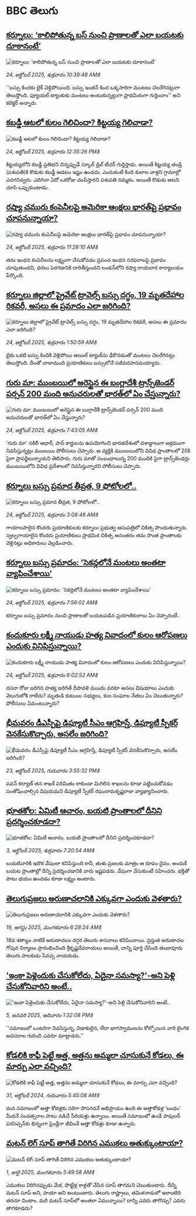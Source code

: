 # BBC తెలుగు## [కర్నూలు: ‘కాలిపోతున్న బస్ నుంచి ప్రాణాలతో ఎలా బయటకు దూకానంటే’](https://www.bbc.com/telugu/articles/cql96xdxk6qo?at_medium=RSS&at_campaign=rss?at_campaign=githubrss)![కర్నూలు: ‘కాలిపోతున్న బస్ నుంచి ప్రాణాలతో ఎలా బయటకు దూకానంటే’](https://ichef.bbci.co.uk/ace/ws/240/cpsprodpb/5ba9/live/e6ad0c90-b0c2-11f0-aa13-0b0479f6f42a.png)_24, అక్టోబర్ 2025, శుక్రవారం 10:39:48 AMకి_''బస్సు కిందకు బైక్ వెళ్లిపోయింది. బస్సు ఇంజిన్ కింద ఒక్కసారిగా మంటలు చెలరేగినట్లుగా తెలుస్తోంది. ఫ్యూయల్ ట్యాంకుకు మంటలు అంటుకున్నట్లుగా ప్రాథమికంగా గుర్తించాం'' అని కలెక్టర్ అన్నారు.## [కబడ్డీ ఆటలో కులం గెలిచిందా? కిట్టయ్య గెలిచాడా?](https://www.bbc.com/telugu/articles/cly1q59633po?at_medium=RSS&at_campaign=rss?at_campaign=githubrss)![కబడ్డీ ఆటలో కులం గెలిచిందా? కిట్టయ్య గెలిచాడా?](https://ichef.bbci.co.uk/ace/ws/240/cpsprodpb/ede6/live/995989b0-b0d5-11f0-bf5a-11e181bfe30d.png)_24, అక్టోబర్ 2025, శుక్రవారం 12:35:26 PMకి_కిట్ట‌య్య‌లోని క‌బ‌డ్డీ ప్ర‌తిభ‌ని చిన్న‌ప్పుడే స్కూల్ డ్రిల్ టీచ‌ర్ గుర్తిస్తాడు. అయితే కిట్ట‌య్య తండ్రి (ప‌శుప‌తి)కి కొడుకు క‌బ‌డ్డీ ఆడ‌టం ఇష్టం ఉండదు. ఎందుకంటే కింది కులాల వాళ్ల‌ని గ్రామాల్లో ఎద‌గ‌నివ్వ‌రు. ఎదిగినా ఏదో ఒక‌రోజు చంపేస్తార‌ని పశుపతి న‌మ్మ‌కం. అయితే కొడుకు ఆట‌ని చూసి ఒప్పుకుంటాడు.## [రష్యా చమురు కంపెనీలపై అమెరికా ఆంక్షలు భారత్‌పై ప్రభావం చూపనున్నాయా?](https://www.bbc.com/telugu/articles/c8eyp6en7ewo?at_medium=RSS&at_campaign=rss?at_campaign=githubrss)![రష్యా చమురు కంపెనీలపై అమెరికా ఆంక్షలు భారత్‌పై ప్రభావం చూపనున్నాయా?](https://ichef.bbci.co.uk/ace/ws/240/cpsprodpb/5de0/live/f3227460-b027-11f0-ba75-093eca1ac29b.jpg)_24, అక్టోబర్ 2025, శుక్రవారం 11:28:10 AMకి_తమ ఇంధన కంపెనీలను లక్ష్యంగా చేసుకోవడం ప్రపంచ ఇంధన సరఫరాలపై ప్రభావం చూపుతుందని, ధరలు పెరగడానికి దారితీస్తుందని లండన్‌లోని రష్యా రాయబార కార్యాలయం పేర్కొంది.## [కర్నూలు జిల్లాలో ప్రైవేట్ ట్రావెల్స్ బస్సు దగ్ధం, 19 మృతదేహాల రికవరీ,   అసలు ఈ ప్రమాదం ఎలా జరిగింది? ](https://www.bbc.com/telugu/articles/cvgkp191718o?at_medium=RSS&at_campaign=rss?at_campaign=githubrss)![కర్నూలు జిల్లాలో ప్రైవేట్ ట్రావెల్స్ బస్సు దగ్ధం, 19 మృతదేహాల రికవరీ,   అసలు ఈ ప్రమాదం ఎలా జరిగింది? ](https://ichef.bbci.co.uk/ace/standard/240/cpsprodpb/4cad/live/efac5f00-b0ac-11f0-b2a1-6f537f66f9aa.jpg)_24, అక్టోబర్ 2025, శుక్రవారం 1:50:59 AMకి_బైకు ఒకటి బస్సు కిందికి వెళ్లిపోయి ఆయిల్ ట్యాంక్‌ను ఢీకొనడంతో మంటలు చెలరేగినట్లు తెలుస్తోంది. దీంతో చాలామంది ప్రయాణికులు బస్సులోనే సజీవదహనమయ్యారు.## [గురు మా: ముంబయిలో అరెస్టైన ఈ బంగ్లాదేశీ ట్రాన్స్‌జెండర్ పర్సన్‌ 200 మంది అనుచరులతో భారత్‌లో ఏం చేస్తున్నారు?](https://www.bbc.com/telugu/articles/c4g39dvj59jo?at_medium=RSS&at_campaign=rss?at_campaign=githubrss)![గురు మా: ముంబయిలో అరెస్టైన ఈ బంగ్లాదేశీ ట్రాన్స్‌జెండర్ పర్సన్‌ 200 మంది అనుచరులతో భారత్‌లో ఏం చేస్తున్నారు?](https://ichef.bbci.co.uk/ace/ws/240/cpsprodpb/6ce8/live/9d0d8e10-b032-11f0-aa13-0b0479f6f42a.jpg)_24, అక్టోబర్ 2025, శుక్రవారం 7:43:05 AMకి_'గురు మా' నకిలీ ఆధార్, పాన్ కార్డులను ఉపయోగించి భారతదేశంలో దశాబ్దాలుగా  అక్రమంగా నివసిస్తున్నట్లు ముంబయి పోలీసులు చెప్పారు. ఆ వ్యక్తికి ముంబయిలోని వివిధ ప్రాంతాలలో 20కి పైగా ప్రాపర్టీలున్నాయని తెలిపారు. గురు మాతో సంబంధాలున్న 200 మందికి పైగా ట్రాన్స్‌జెండర్లు ముంబయిలోని వివిధ ప్రదేశాలలో నివసిస్తున్నారని పోలీసులు చెప్పారు.## [కర్నూలు బస్సు ప్రమాద తీవ్రత, 9 ఫోటోలలో..](https://www.bbc.com/telugu/articles/c5y06k323g7o?at_medium=RSS&at_campaign=rss?at_campaign=githubrss)![కర్నూలు బస్సు ప్రమాద తీవ్రత, 9 ఫోటోలలో..](https://ichef.bbci.co.uk/ace/ws/240/cpsprodpb/5109/live/f02edca0-b084-11f0-9055-65ae99a3d66e.jpg)_24, అక్టోబర్ 2025, శుక్రవారం 3:08:48 AMకి_గాయాలపాలైన కొందరు ప్రయాణికులకు కర్నూలు ప్రభుత్వ ఆసుపత్రిలో చికిత్స పొందుతున్నారు. స్వల్పగాయాలైన కొందరు ప్రయాణికులు ప్రాథమిక చికిత్స అనంతరం తమ సొంత ప్రాంతాలకు వెళ్లినట్లు అధికారులు వెల్లడించారు.## [కర్నూలు బస్సు ప్రమాదం: 'సెకన్లలోనే మంటలు అంతటా వ్యాపించేశాయి'](https://www.bbc.com/telugu/articles/c8eyp805p5lo?at_medium=RSS&at_campaign=rss?at_campaign=githubrss)![కర్నూలు బస్సు ప్రమాదం: 'సెకన్లలోనే మంటలు అంతటా వ్యాపించేశాయి'](https://ichef.bbci.co.uk/ace/ws/240/cpsprodpb/4f96/live/ef5289c0-b0ad-11f0-aa13-0b0479f6f42a.jpg)_24, అక్టోబర్ 2025, శుక్రవారం 7:56:02 AMకి_కర్నూలు బస్సు ప్రమాదం నుంచి ప్రాణాలతో బయటపడిన ప్రయాణికురాలు ఏం చెప్పారంటే..## [కందుకూరు లక్ష్మీ నాయుడు హత్య వివాదంలో కులం ఆరోపణలు ఎందుకు వినిపిస్తున్నాయి?](https://www.bbc.com/telugu/articles/c625jwx53n1o?at_medium=RSS&at_campaign=rss?at_campaign=githubrss)![కందుకూరు లక్ష్మీ నాయుడు హత్య వివాదంలో కులం ఆరోపణలు ఎందుకు వినిపిస్తున్నాయి?](https://ichef.bbci.co.uk/ace/standard/240/cpsprodpb/cff2/live/b1b1e930-b0a3-11f0-b2a1-6f537f66f9aa.jpg)_24, అక్టోబర్ 2025, శుక్రవారం 6:02:52 AMకి_దసరా రోజు జరిగిన హత్య జరిగితే దీపావళి ముందు వరకూ అసలు విషయాలు ఎందుకు వెలుగులోకి రాలేదు? మృతుడి కుటుంబ సభ్యులు, కుల సంఘాల నేతలు ఏం చెబుతున్నారు? పోలీసులు ఏమంటున్నారు?## [భీమవరం డీఎస్పీపై డిప్యూటీ సీఎం ఆగ్రహిస్తే, డిప్యూటీ స్పీకర్ వెనకేసుకొచ్చారు, అసలేం జరిగింది?](https://www.bbc.com/telugu/articles/cy7e05nrydeo?at_medium=RSS&at_campaign=rss?at_campaign=githubrss)![భీమవరం డీఎస్పీపై డిప్యూటీ సీఎం ఆగ్రహిస్తే, డిప్యూటీ స్పీకర్ వెనకేసుకొచ్చారు, అసలేం జరిగింది?](https://ichef.bbci.co.uk/ace/ws/240/cpsprodpb/85b0/live/27a4efb0-b023-11f0-8261-4d7901038185.jpg)_23, అక్టోబర్ 2025, గురువారం 3:55:32 PMకి_పవన్ కల్యాణ్ తన శాఖకే పరిమితం కాకుండా మిగిలిన శాఖలను కూడా పట్టించుకోవడం సంతోషించాల్సిన విషయమని డిప్యూటీ స్పీకర్ రఘురామకృష్ణరాజు వ్యాఖ్యానించారు.## [భూతకోల: ఏమిటీ ఆచారం, బయటి ప్రాంతాలలో దీనిని ప్రదర్శించకూడదా?](https://www.bbc.com/telugu/articles/cr5qjnvzg7no?at_medium=RSS&at_campaign=rss?at_campaign=githubrss)![భూతకోల: ఏమిటీ ఆచారం, బయటి ప్రాంతాలలో దీనిని ప్రదర్శించకూడదా?](https://ichef.bbci.co.uk/ace/ws/240/cpsprodpb/c56a/live/c8838e90-9f8f-11f0-b741-177e3e2c2fc7.jpg)_3, అక్టోబర్ 2025, శుక్రవారం 7:20:54 AMకి_బయటివారికి ఇదొక వేషంలా కనిపిస్తుంది కానీ, తుళు ప్రజలకు మాత్రం ఆ రూపం దైవం. అందుకే బయట ప్రాంతాల్లో దీన్ని ప్రదర్శించడానికి వారు ఇష్టపడరు. వేషంగా వేసుకుంటే సహించరు. భక్తితో పాటు భయం ఉంచడం కూడా లక్ష్యం అంటారు.## [తెలుగుప్రజలు అరుణాచలానికి ఎక్కువగా ఎందుకు వెళతారు?](https://www.bbc.com/telugu/articles/c8jp32zrzxpo?at_medium=RSS&at_campaign=rss?at_campaign=githubrss)![తెలుగుప్రజలు అరుణాచలానికి ఎక్కువగా ఎందుకు వెళతారు?](https://ichef.bbci.co.uk/ace/ws/240/cpsprodpb/cf2d/live/01932bf0-7d85-11f0-98a0-956f61945264.jpg)_19, ఆగస్టు 2025, మంగళవారం 6:28:24 AMకి_18వ శతాబ్దం నాటికే అరుణాచలం దగ్గర తెలుగు శాసనాలు కనిపించాయి. ప్రస్తుత అరుణాచల గోపుర నిర్మాణం ప్రారంభించింది శ్రీకృష్ణదేవరాయలు అయితే, దాన్ని పూర్తి చేసింది తంజావూరు తెలుగు పాలకుడు సేవప్ప నాయకుడు.## ['ఇంకా పెళ్లెందుకు చేసుకోలేదు, ఏదైనా సమస్యా?'-అని పెళ్లి చేసుకోనివారిని అంటే..](https://www.bbc.com/telugu/articles/cgq1w3lz7yyo?at_medium=RSS&at_campaign=rss?at_campaign=githubrss)!['ఇంకా పెళ్లెందుకు చేసుకోలేదు, ఏదైనా సమస్యా?'-అని పెళ్లి చేసుకోనివారిని అంటే..](https://ichef.bbci.co.uk/ace/ws/240/cpsprodpb/f6de/live/72c94a60-cb3e-11ef-87df-d575b9a434a4.jpg)_5, జనవరి 2025, ఆదివారం 1:32:08 PMకి_''సమాజంలో ఒంటరిగా నివసిస్తున్న, విడాకులైన, లేదా భాగస్వాములను కోల్పోయిన వారి లైంగిక అవసరాల గురించి ఎవరూ మాట్లాడరు.''## [కోడలికి కాఫీ పెట్టే అత్త, అత్తను అమ్మలా చూసుకునే కోడలు, ఈ మార్పు ఎలా వచ్చింది?](https://www.bbc.com/telugu/articles/c1l41zl8el2o?at_medium=RSS&at_campaign=rss?at_campaign=githubrss)![కోడలికి కాఫీ పెట్టే అత్త, అత్తను అమ్మలా చూసుకునే కోడలు, ఈ మార్పు ఎలా వచ్చింది?](https://ichef.bbci.co.uk/ace/ws/240/cpsprodpb/2b61/live/9176a6d0-8b0e-11ef-a81b-b1eda9741da3.jpg)_31, అక్టోబర్ 2024, గురువారం 5:45:08 AMకి_మన సమాజంలో అత్తా కోడళ్లకు సరిగా పొసగదనే అభిప్రాయం ఉంది.ఈ అత్తాకోడళ్ల ‘బంధం’ మీదనే సంవత్సరాల పాటు నడిచే సీరియళ్లు ఉన్నాయి. అయితే సమాజంలో ఉండే పాపులర్ పరసెప్సన్‌కు భిన్నంగా ఫ్రెండ్లీగా జీవించే అత్తా కోడళ్లు కూడా ఉన్నారు.## [మటన్ లెగ్ సూప్ తాగితే విరిగిన ఎముకలు అతుక్కుంటాయా?](https://www.bbc.com/telugu/articles/c0l4g92j8kzo?at_medium=RSS&at_campaign=rss?at_campaign=githubrss)![మటన్ లెగ్ సూప్ తాగితే విరిగిన ఎముకలు అతుక్కుంటాయా?](https://ichef.bbci.co.uk/ace/ws/240/cpsprodpb/b31e/live/cce532c0-6d41-11f0-9462-bb509dc78127.jpg)_1, జులై 2025, మంగళవారం 5:49:58 AMకి_ఎముకలు విరిగినప్పుడు మేక, పొట్టేళ్ల కాళ్లతో చేసిన సూప్ తాగమని చెబుతుంటారు. దీన్ని మటన్ సూప్ అని, పాయా అని అంటుంటారు. తెలుగు రాష్ట్రాలు, తమిళనాడులో ఇలాంటిది తరచూ వింటాం. మరి మటన్ సూప్‌లో అంతలా ఏమున్నాయి? దాన్ని ఎవరు తాగొచ్చు? ఎవరు తాగకూడదు?
